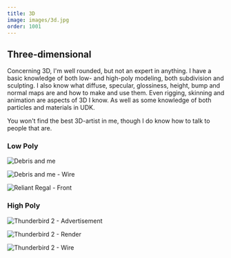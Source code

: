 ```yaml
---
title: 3D
image: images/3d.jpg
order: 1001
---
```


## Three-dimensional

Concerning 3D, I'm well rounded, but not an expert in anything. I have a basic knowledge of both low- and high-poly modeling, both subdivision and sculpting. I also know what diffuse, specular, glossiness, height, bump and normal maps are and how to make and use them. Even rigging, skinning and animation are aspects of 3D I know. As well as some knowledge of both particles and materials in UDK.

You won't find the best 3D-artist in me, though I do know how to talk to people that are.

### Low Poly

![Debris and me](//farm7.staticflickr.com/6073/6093032335_300cc5b2ef_z.jpg)

![Debris and me - Wire](//farm7.staticflickr.com/6074/6093034201_6398c8715f_z.jpg)

![Reliant Regal - Front](//farm7.staticflickr.com/6194/6093565780_f36a33228a_z.jpg)


### High Poly

![Thunderbird 2 - Advertisement](//farm7.staticflickr.com/6199/6093035619_d74b1269ec_b.jpg)

![Thunderbird 2 - Render](//farm7.staticflickr.com/6066/6093034809_125e7df77c_z.jpg)

![Thunderbird 2 - Wire](//farm7.staticflickr.com/6198/6093035821_b89d234f31_z.jpg)
